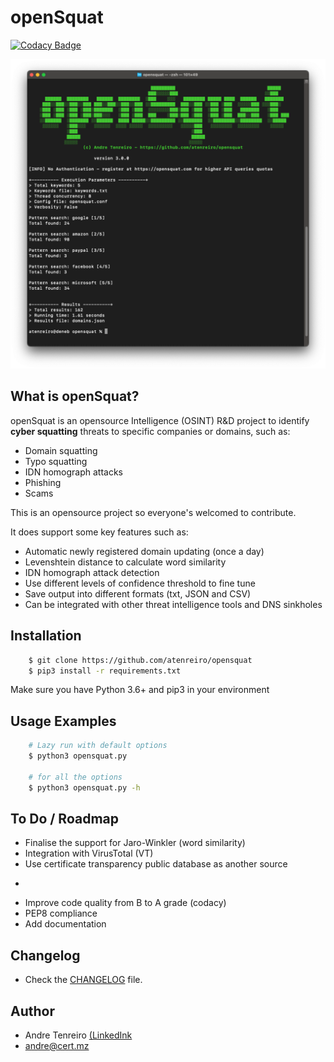 openSquat
====

[![Codacy Badge](https://api.codacy.com/project/badge/Grade/9231646e8ddf4efc9fb1f62f628df34a)](https://www.codacy.com/manual/atenreiro/opensquat?utm_source=github.com&amp;utm_medium=referral&amp;utm_content=atenreiro/opensquat&amp;utm_campaign=Badge_Grade)

![alt text](https://raw.githubusercontent.com/atenreiro/opensquat/master/screenshots/openSquat.PNG)

What is openSquat?
-------------

openSquat is an opensource Intelligence (OSINT) R&D project to identify **cyber squatting** threats to specific companies or domains, such as:

*  Domain squatting
*  Typo squatting
*  IDN homograph attacks
*  Phishing
*  Scams

This is an opensource project so everyone's welcomed to contribute.

It does support some key features such as:

*  Automatic newly registered domain updating (once a day)
*  Levenshtein distance to calculate word similarity
*  IDN homograph attack detection
*  Use different levels of confidence threshold to fine tune
*  Save output into different formats (txt, JSON and CSV)
*  Can be integrated with other threat intelligence tools and DNS sinkholes


Installation
------------

```bash
    $ git clone https://github.com/atenreiro/opensquat
    $ pip3 install -r requirements.txt
```

Make sure you have Python 3.6+ and pip3 in your environment

Usage Examples
------------

```bash
    # Lazy run with default options
    $ python3 opensquat.py

    # for all the options
    $ python3 opensquat.py -h
```

To Do / Roadmap
-------------
*  Finalise the support for Jaro-Winkler (word similarity)
*  Integration with VirusTotal (VT)
*  Use certificate transparency public database as another source
*  ~~~Homograph detection~~ done
*  Improve code quality from B to A grade (codacy)
*  PEP8 compliance
*  Add documentation 

Changelog
-------------
*  Check the [CHANGELOG](https://github.com/atenreiro/opensquat/blob/master/CHANGELOG) file.

Author
-------------
*  Andre Tenreiro [(LinkedInk](https://www.linkedin.com/in/andretenreiro/)
*  andre@cert.mz
